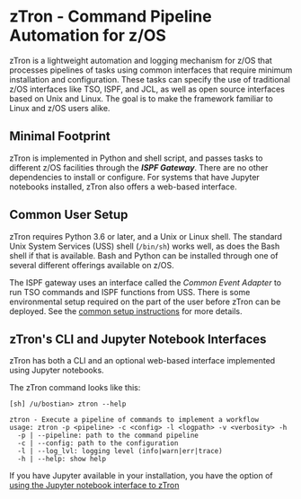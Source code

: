 # zTron - Command Pipeline Automation for z/OS
zTron is a lightweight automation and logging mechanism for z/OS that processes
pipelines of tasks using common interfaces that require minimum installation and
configuration.  These tasks can specify the use of traditional z/OS interfaces
like TSO, ISPF, and JCL, as well as open source interfaces based on Unix and
Linux.  The goal is to make the framework familiar to Linux and z/OS users alike.

## Minimal Footprint
zTron is implemented in Python and shell script, and passes tasks to different
z/OS facilities through the _**ISPF Gateway**_.  There are no other dependencies to
install or configure.  For systems that have Jupyter notebooks installed, zTron
also offers a web-based interface.

## Common User Setup
zTron requires Python 3.6 or later, and a Unix or Linux shell.  The standard
Unix System Services (USS) shell (```/bin/sh```) works well, as does the Bash
shell if that is available.  Bash and Python can be installed through one of
several different offerings available on z/OS.

The ISPF gateway uses an interface called the _Common Event Adapter_ to run
TSO commands and ISPF functions from USS.  There is some environmental setup
required on the part of the user before zTron can be deployed.  See the
[common setup instructions](./common_setup.md) for more details.

## zTron's CLI and Jupyter Notebook Interfaces
zTron has both a CLI and an optional web-based interface implemented using
Jupyter notebooks.  

The zTron command looks like this:

```
[sh] /u/bostian> ztron --help

ztron - Execute a pipeline of commands to implement a workflow
usage: ztron -p <pipeline> -c <config> -l <logpath> -v <verbosity> -h
  -p | --pipeline: path to the command pipeline
  -c | --config: path to the configuration
  -l | --log_lvl: logging level (info|warn|err|trace)
  -h | --help: show help
```

If you have Jupyter available in your installation, you have
the option of [using the Jupyter notebook interface to zTron](./using_jupyter.md)
